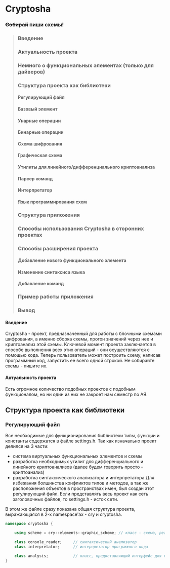 # Cryptosha

### ~~Собирай~~ пиши схемы!



> ### Введение
> ### Актуальность проекта
> ### Немного о функциональных элементах (только для дайверов)
> ### Структура проекта как библиотеки
> #### Регулирующий файл
> #### Базовый элемент
> #### Унарные операции
> #### Бинарные операции
> #### Схема шифрования
> #### Графическая схема
> #### Утилиты для линейного/дифференциального криптоанализа
> #### Парсер команд
> #### Интерпретатор
> #### Язык программирования схем
> ### Структура приложения
> ### Способы использования Cryptosha в сторонних проектах
> ### Способы расширения проекта
> #### Добавление нового функционального элемента
> #### Изменение синтаксиса языка
> #### Добавление команд
> ### Пример работы приложения 
> ### Вывод 



#### Введение 
Cryptosha - проект, предназначенный для работы с блочными схемами шифрования, а именно сборка схемы, прогон значений через нее и криптоанализ этой схемы. 
Ключевой момент проекта заключается в способе выполнения всех этих операций - они осуществляются с помощью кода. Теперь пользователь может построить схему, 
написав программный код, запустить ее всего одной строкой. Не собирайте схемы - пишите их. 

#### Актуальность проекта 
Есть огромное количество подобных проектов с подобным функционалом, но ни один из них не закроет нам семестр по АЯ.

## Структура проекта как библиотеки
### Регулирующий файл

Все необходимые для функционирования библиотеки типы, функции и константы содержатся в файле settings.h. Так как изначально проект делился на 3 части:
- система виртуальных функциональных элементов и схемы
- разработка необходимых утилит для дифференциального и линейного криптоанализов (далее будем говорить просто - криптоанализ)
- разработка синтаксического анализатора и интерпретатора 
Для избежания болшинства конфликтов типов и методов, а так же расположения объектов в пространствах имен, был создан этот регулирующий файл. Если представлять весь проект как сеть заголовочных файлов, то settings.h - исток сети.

В этом же файле сразу показана общая структура проекта, выражающаяся в 2-х namespace'ах - cry и cryptosha.
```c++
namespace cryptosha {

	using scheme = cry::elements::graphic_scheme; // класс - схема, реализующая блочный шифр

	class console_reader;     // синтаксический анализатор
	class interpretator;      // интерпретатор програмного кода

	class analysis;           // класс, предоставляющий интерфейс для криптоанализа
}
```
